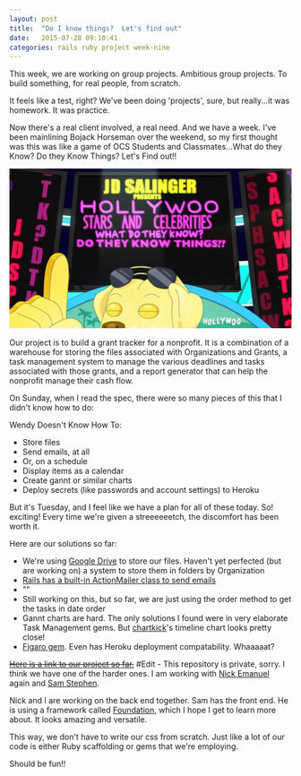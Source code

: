 ```yaml
---
layout: post
title:  "Do I know things?  Let's find out"
date:   2015-07-28 09:10:41
categories: rails ruby project week-nine
---
```


This week, we are working on group projects.  Ambitious group projects.  To build something, for real people, from scratch.

It feels like a test, right?  We've been doing 'projects', sure, but really...it was homework.  It was practice.

Now there's a real client involved, a real need.  And we have a week.  I've been mainlining Bojack Horseman over the weekend, so my first thought was this was like a game of OCS Students and Classmates...What do they Know?  Do they Know Things?  Let's Find out!!


<p style="text-align: center;"><img src="/assets/2015-07-28-hollywoo.png" alt="mr peanutbutter's quiz game asks..."></p>


Our project is to build a grant tracker for a nonprofit.  It is a combination of a warehouse for storing the files associated with Organizations and Grants, a task management system to manage the various deadlines and tasks associated with those grants, and a report generator that can help the nonprofit manage their cash flow.

On Sunday, when I read the spec, there were so many pieces of this that I didn't know how to do:

Wendy Doesn't Know How To:

- Store files
- Send emails, at all
- Or, on a schedule 
- Display items as a calendar
- Create gannt or similar charts
- Deploy secrets (like passwords and account settings) to Heroku

But it's Tuesday, and I feel like we have a plan for all of these today.  So! exciting!  Every time we're given a streeeeeetch, the discomfort has been worth it.

Here are our solutions so far: 

- We're using [Google Drive](https://github.com/gimite/google-drive-ruby) to store our files.  Haven't yet perfected (but are working on) a system to store them in folders by Organization
- [Rails has a built-in ActionMailer class to send emails](http://guides.rubyonrails.org/action_mailer_basics.html)
- ""
- Still working on this, but so far, we are just using the order method to get the tasks in date order
- Gannt charts are hard.  The only solutions I found were in very elaborate Task Management gems.  But [chartkick](http://chartkick.com/)'s timeline chart looks pretty close!
- [Figaro gem](https://github.com/laserlemon/figaro).  Even has Heroku deployment compatability.  Whaaaaat?

~~[Here is a link to our project so far.](https://github.com/omahacodeschool/grant-tracker)~~  #Edit - This repository is private, sorry.  I think we have one of the harder ones.  I am working with [Nick Emanuel](https://github.com/njemanuel01) again and [Sam Stephen](https://github.com/samstephen).  

Nick and I are working on the back end together.  Sam has the front end.  He is using a framework called [Foundation](http://foundation.zurb.com/), which I hope I get to learn more about.  It looks amazing and versatile.  

This way, we don't have to write our css from scratch.  Just like a lot of our code is either Ruby scaffolding or gems that we're employing.

Should be fun!!